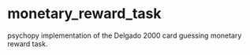 # monetary_reward_task
psychopy implementation of the Delgado 2000 card guessing monetary reward task.
